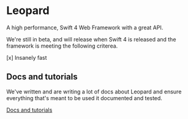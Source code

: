 # Leopard

A high performance, Swift 4 Web Framework with a great API.

We're still in beta, and will release when Swift 4 is released and the framework is meeting the following criterea.

[x] Insanely fast

## Docs and tutorials

We've written and are writing a lot of docs about Leopard and ensure everything that's meant to be used it documented and tested.

[Docs and tutorials](http://openkitten.org/beta/site/leopard/)
